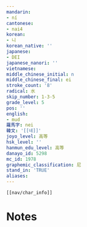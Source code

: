 ```yaml
---
mandarin:
- ní
cantonese:
- nai4
korean:
- 니
korean_native: ''
japanese:
- DEI
japanese_nanori: ''
vietnamese:
middle_chinese_initial: n
middle_chinese_final: ei
stroke_count: '8'
radical: 水
skip_number: 1-3-5
grade_level: 5
pos: ''
english:
- mud
羅馬字: nei
韓文: '[[네]]'
joyo_level: 高等
hsk_level: ''
hanmun_edu_level: 高等
danayo_id: 5298
mc_id: 1978
graphemic_classification: 尼
stand_in: 'TRUE'
aliases:
---
```

```meta-bind-embed
[[nav/char_info]]
```

# Notes
